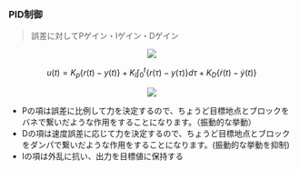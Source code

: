 ### PID制御
> 誤差に対してPゲイン・Iゲイン・Dゲイン

<p align="center">
    <img src="https://controlabo.com/wp-content/uploads/2022/11/pid_block_blue.png"/>
</p>

$$
    u(t) = K_p\{r(t)-y(t)\} + K_I\int_0^t\{r(\tau)-y(\tau)\}d\tau + K_D\{\dot r(t) - \dot y(t)\}
$$

<p align="center">
    <img src="https://controlabo.com/wp-content/uploads/2022/07/PID_block_t.png"/>
</p>

- Pの項は誤差に比例して力を決定するので、ちょうど目標地点とブロックをバネで繋いだような作用をすることになります。（振動的な挙動）
- Dの項は速度誤差に応じて力を決定するので、ちょうど目標地点とブロックをダンパで繋いだような作用をすることになります。(振動的な挙動を抑制)
- Iの項は外乱に抗い、出力を目標値に保持する

